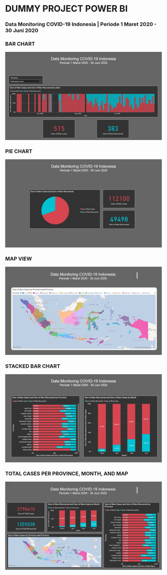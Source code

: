 # DUMMY PROJECT POWER BI

<h3>Data Monitoring COVID-19 Indonesia | Periode 1 Maret 2020 - 30 Juni 2020</h3>

<h3>BAR CHART </h3>
<img src="/bar_chart.jpg" alt=""/>

<h3>PIE CHART </h3>
<img src="/pie_chart.jpg" alt=""/>

<h3>MAP VIEW </h3>
<img src="/map_view.jpg" alt=""/>
  
<h3>STACKED BAR CHART </h3>
<img src="/stacked_bar_chart.jpg" alt=""/>

<h3>TOTAL CASES PER PROVINCE, MONTH, AND MAP  </h3>
<img src="/total_cases_map.jpg" alt=""/>
